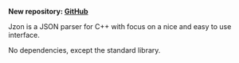 **New repository: [GitHub](https://github.com/Zguy/Jzon)**

Jzon is a JSON parser for C++ with focus on a nice and easy to use interface.

No dependencies, except the standard library.

